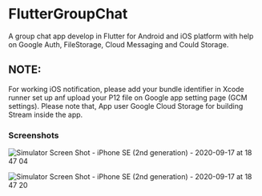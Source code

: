 # FlutterGroupChat
A group chat app develop in Flutter for Android and iOS platform with help on Google Auth, FileStorage, Cloud Messaging and Could Storage.

## NOTE:
For working iOS notification, please add your bundle identifier in Xcode runner set up anf upload your P12 file on Google app setting page (GCM settings).
Please note that, App user Google Cloud Storage for building Stream inside the app. 

### Screenshots

![Simulator Screen Shot - iPhone SE (2nd generation) - 2020-09-17 at 18 47 04](https://user-images.githubusercontent.com/2304583/93505865-b7b8db80-f91b-11ea-9c03-dc658bbf1c46.png)

![Simulator Screen Shot - iPhone SE (2nd generation) - 2020-09-17 at 18 47 20](https://user-images.githubusercontent.com/2304583/93505877-be475300-f91b-11ea-81a9-96757e1c8f54.png)


